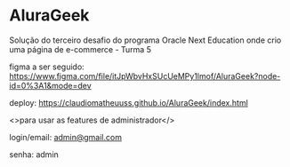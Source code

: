 # AluraGeek
Solução do terceiro desafio do programa Oracle Next Education onde crio uma página de e-commerce - Turma 5

figma a ser seguido: https://www.figma.com/file/itJpWbvHxSUcUeMPy1lmof/AluraGeek?node-id=0%3A1&mode=dev

deploy: https://claudiomatheuuss.github.io/AluraGeek/index.html

<>para usar as features de administrador</>



login/email:    admin@gmail.com



senha:          admin
